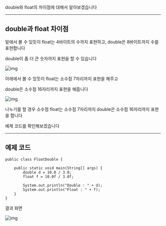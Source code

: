 double와 float의 차이점에 대해서 알아보겠습니다

 

------

## **double과 float 차이점**

밑에서 볼 수 있듯이 float는 4바이트의 수까지 표현하고, double은 8바이트까지 수를 표현합니다

double이 좀 더 큰 숫자까지 표현을 할 수 있습니다



![img](https://blog.kakaocdn.net/dn/EdvmZ/btq4dcQq08n/8gSdsr9UipzcEuliOSLDDk/img.png)



 

아래에서 볼 수 있듯이 float는 소수점 7자리까지 표현을 해주고

double은 소수점 16자리까지 표현을 해줍니다



![img](https://blog.kakaocdn.net/dn/23ons/btq4ct6dyfI/K9ePQ7T6UZuGLSL9JqwShK/img.png)



 

나누기를 할 경우 소수점 float는 소수점 7자리까지 double은 소수점 16자리까지 표현을 합니다

예제 코드를 확인해보겠습니다

------

## **예제 코드**

```
public class FloatDouble {

	public static void main(String[] args) {
		double d = 10.0 / 3.0;
		float f = 10.0f / 3.0f;
		
		System.out.println("Double : " + d);
		System.out.println("Float : " + f);
	}
}
```

 

결과 화면



![img](https://blog.kakaocdn.net/dn/bW3M3i/btq4f9S1lZ3/Lo6sntdCnEx5wuGsFUWXZ1/img.png)

